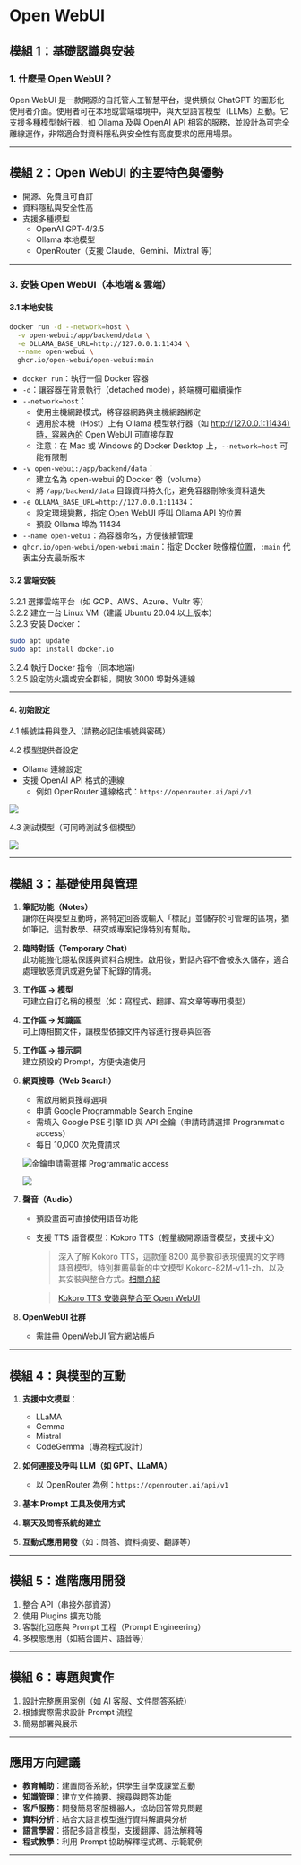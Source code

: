 # Open WebUI

## 模組 1：基礎認識與安裝

### 1. 什麼是 Open WebUI？
Open WebUI 是一款開源的自託管人工智慧平台，提供類似 ChatGPT 的圖形化使用者介面。使用者可在本地或雲端環境中，與大型語言模型（LLMs）互動。它支援多種模型執行器，如 Ollama 及與 OpenAI API 相容的服務，並設計為可完全離線運作，非常適合對資料隱私與安全性有高度要求的應用場景。

---

## 模組 2：Open WebUI 的主要特色與優勢

- 開源、免費且可自訂
- 資料隱私與安全性高
- 支援多種模型
  - OpenAI GPT-4/3.5
  - Ollama 本地模型
  - OpenRouter（支援 Claude、Gemini、Mixtral 等）

---

### 3. 安裝 Open WebUI（本地端 & 雲端）

#### 3.1 本地安裝

```bash
docker run -d --network=host \
  -v open-webui:/app/backend/data \
  -e OLLAMA_BASE_URL=http://127.0.0.1:11434 \
  --name open-webui \
  ghcr.io/open-webui/open-webui:main
```

- `docker run`：執行一個 Docker 容器
- `-d`：讓容器在背景執行（detached mode），終端機可繼續操作
- `--network=host`：
  - 使用主機網路模式，將容器網路與主機網路綁定
  - 適用於本機（Host）上有 Ollama 模型執行器（如 http://127.0.0.1:11434）時，容器內的 Open WebUI 可直接存取
  - 注意：在 Mac 或 Windows 的 Docker Desktop 上，`--network=host` 可能有限制
- `-v open-webui:/app/backend/data`：
  - 建立名為 open-webui 的 Docker 卷（volume）
  - 將 `/app/backend/data` 目錄資料持久化，避免容器刪除後資料遺失
- `-e OLLAMA_BASE_URL=http://127.0.0.1:11434`：
  - 設定環境變數，指定 Open WebUI 呼叫 Ollama API 的位置
  - 預設 Ollama 埠為 11434
- `--name open-webui`：為容器命名，方便後續管理
- `ghcr.io/open-webui/open-webui:main`：指定 Docker 映像檔位置，`:main` 代表主分支最新版本

#### 3.2 雲端安裝

3.2.1 選擇雲端平台（如 GCP、AWS、Azure、Vultr 等）  
3.2.2 建立一台 Linux VM（建議 Ubuntu 20.04 以上版本）  
3.2.3 安裝 Docker：

```bash
sudo apt update
sudo apt install docker.io
```

3.2.4 執行 Docker 指令（同本地端）  
3.2.5 設定防火牆或安全群組，開放 3000 埠對外連線

---

#### 4. 初始設定

4.1 帳號註冊與登入（請務必記住帳號與密碼）

4.2 模型提供者設定  
- Ollama 連線設定
- 支援 OpenAI API 格式的連線
  - 例如 OpenRouter 連線格式：`https://openrouter.ai/api/v1`

![](./images/pic1.png)

4.3 測試模型（可同時測試多個模型）

![](./images/pic2.png)

---

## 模組 3：基礎使用與管理

1. **筆記功能（Notes）**  
   讓你在與模型互動時，將特定回答或輸入「標記」並儲存於可管理的區塊，猶如筆記。這對教學、研究或專案紀錄特別有幫助。

2. **臨時對話（Temporary Chat）**  
   此功能強化隱私保護與資料合規性。啟用後，對話內容不會被永久儲存，適合處理敏感資訊或避免留下紀錄的情境。

3. **工作區 → 模型**  
   可建立自訂名稱的模型（如：寫程式、翻譯、寫文章等專用模型）

4. **工作區 → 知識區**  
   可上傳相關文件，讓模型依據文件內容進行搜尋與回答

5. **工作區 → 提示詞**  
   建立預設的 Prompt，方便快速使用

6. **網頁搜尋（Web Search）**  
   - 需啟用網頁搜尋選項
   - 申請 Google Programmable Search Engine
   - 需填入 Google PSE 引擎 ID 與 API 金鑰（申請時請選擇 Programmatic access）
   - 每日 10,000 次免費請求

   ![金鑰申請需選擇 Programmatic access](./images/pic4.png)

   ![](./images/pic3.png)

7. **聲音（Audio）**  
   - 預設畫面可直接使用語音功能
   - 支援 TTS 語音模型：Kokoro TTS（輕量級開源語音模型，支援中文）

     > 深入了解 Kokoro TTS，這款僅 8200 萬參數卻表現優異的文字轉語音模型。特別推薦最新的中文模型 Kokoro-82M-v1.1-zh，以及其安裝與整合方式。[相關介紹](https://www.communeify.com/tw/blog/kokoro-tts-lightweight-open-source-text-to-speech-model-complete-guide)

     > [Kokoro TTS 安裝與整合至 Open WebUI](./kokoro.md)

8. **OpenWebUI 社群**  
   - 需註冊 OpenWebUI 官方網站帳戶

---

## 模組 4：與模型的互動

1. **支援中文模型**：
   - LLaMA
   - Gemma
   - Mistral
   - CodeGemma（專為程式設計）

2. **如何連接及呼叫 LLM（如 GPT、LLaMA）**
   - 以 OpenRouter 為例：`https://openrouter.ai/api/v1`

3. **基本 Prompt 工具及使用方式**

4. **聊天及問答系統的建立**

5. **互動式應用開發**（如：問答、資料摘要、翻譯等）

---

## 模組 5：進階應用開發

1. 整合 API（串接外部資源）
2. 使用 Plugins 擴充功能
3. 客製化回應與 Prompt 工程（Prompt Engineering）
4. 多模態應用（如結合圖片、語音等）

---

## 模組 6：專題與實作

1. 設計完整應用案例（如 AI 客服、文件問答系統）
2. 根據實際需求設計 Prompt 流程
3. 簡易部署與展示

---

## **應用方向建議**

- **教育輔助**：建置問答系統，供學生自學或課堂互動
- **知識管理**：建立文件摘要、搜尋與問答功能
- **客戶服務**：開發簡易客服機器人，協助回答常見問題
- **資料分析**：結合大語言模型進行資料解讀與分析
- **語言學習**：搭配多語言模型，支援翻譯、語法解釋等
- **程式教學**：利用 Prompt 協助解釋程式碼、示範範例

---
